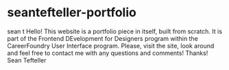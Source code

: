# seantefteller-portfolio
sean t
Hello!  This website is a portfolio piece in itself, built from scratch.
It is part of the Frontend DEvelopment for Designers program within the CareerFoundry User Interface program.
Please, visit the site, look around and feel free to contact me with any questions and comments! 
Thanks!
Sean Tefteller
